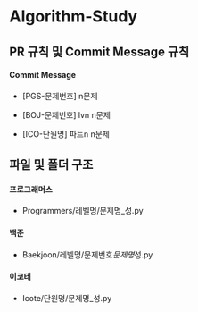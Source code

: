 # Algorithm-Study

## PR 규칙 및 Commit Message 규칙

#### Commit Message

- [PGS-문제번호] n문제

- [BOJ-문제번호] lvn n문제

- [ICO-단원명] 파트n n문제

## 파일 및 폴더 구조

#### 프로그래머스

- Programmers/레벨명/문제명\_성.py

#### 백준

- Baekjoon/레벨명/문제번호*문제명*성.py

#### 이코테

- Icote/단원명/문제명\_성.py
